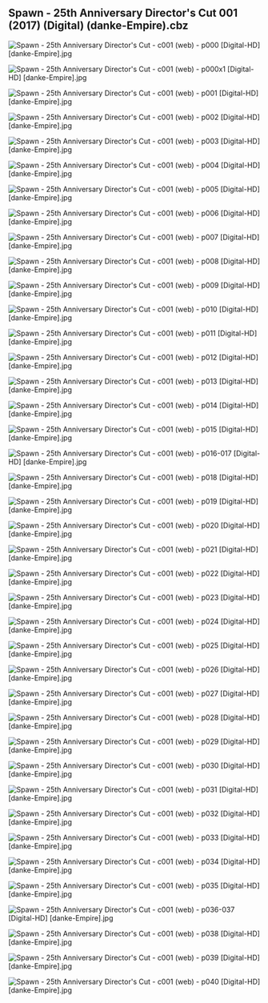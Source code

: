 ## Spawn - 25th Anniversary Director's Cut 001 (2017) (Digital) (danke-Empire).cbz

![Spawn - 25th Anniversary Director's Cut - c001 (web) - p000 [Digital-HD] [danke-Empire].jpg](https://wx1.sinaimg.cn/large/6a9fdecagy1flx6my1kwbj21j82cwhdt.jpg)

![Spawn - 25th Anniversary Director's Cut - c001 (web) - p000x1 [Digital-HD] [danke-Empire].jpg](https://wx1.sinaimg.cn/large/6a9fdecagy1flx6n3j0ldj21j82cw4qq.jpg)

![Spawn - 25th Anniversary Director's Cut - c001 (web) - p001 [Digital-HD] [danke-Empire].jpg](https://wx1.sinaimg.cn/large/6a9fdecagy1flx6nc0b6xj21j82cw1ky.jpg)

![Spawn - 25th Anniversary Director's Cut - c001 (web) - p002 [Digital-HD] [danke-Empire].jpg](https://wx1.sinaimg.cn/large/6a9fdecagy1flx6nfsm55j21j82cwqj0.jpg)

![Spawn - 25th Anniversary Director's Cut - c001 (web) - p003 [Digital-HD] [danke-Empire].jpg](https://wx1.sinaimg.cn/large/6a9fdecagy1flx6nlpeunj21j82cwx6p.jpg)

![Spawn - 25th Anniversary Director's Cut - c001 (web) - p004 [Digital-HD] [danke-Empire].jpg](https://wx1.sinaimg.cn/large/6a9fdecagy1flx6nrr511j21j82cwqv5.jpg)

![Spawn - 25th Anniversary Director's Cut - c001 (web) - p005 [Digital-HD] [danke-Empire].jpg](https://wx1.sinaimg.cn/large/6a9fdecagy1flx6nvuf3oj21j82cwx4o.jpg)

![Spawn - 25th Anniversary Director's Cut - c001 (web) - p006 [Digital-HD] [danke-Empire].jpg](https://wx1.sinaimg.cn/large/6a9fdecagy1flx6o26bd6j21j82cwqv5.jpg)

![Spawn - 25th Anniversary Director's Cut - c001 (web) - p007 [Digital-HD] [danke-Empire].jpg](https://wx1.sinaimg.cn/large/6a9fdecagy1flx6o90m0bj21j82cwqv5.jpg)

![Spawn - 25th Anniversary Director's Cut - c001 (web) - p008 [Digital-HD] [danke-Empire].jpg](https://wx1.sinaimg.cn/large/6a9fdecagy1flx6oenow3j21j82cwx6p.jpg)

![Spawn - 25th Anniversary Director's Cut - c001 (web) - p009 [Digital-HD] [danke-Empire].jpg](https://wx1.sinaimg.cn/large/6a9fdecagy1flx6oiqahkj21j82cwe4c.jpg)

![Spawn - 25th Anniversary Director's Cut - c001 (web) - p010 [Digital-HD] [danke-Empire].jpg](https://wx1.sinaimg.cn/large/6a9fdecagy1flx6onwkdyj21j82cw4qq.jpg)

![Spawn - 25th Anniversary Director's Cut - c001 (web) - p011 [Digital-HD] [danke-Empire].jpg](https://wx1.sinaimg.cn/large/6a9fdecagy1flx6otflyrj21j82cwx6p.jpg)

![Spawn - 25th Anniversary Director's Cut - c001 (web) - p012 [Digital-HD] [danke-Empire].jpg](https://wx1.sinaimg.cn/large/6a9fdecagy1flx6oz400oj21j82cw4qq.jpg)

![Spawn - 25th Anniversary Director's Cut - c001 (web) - p013 [Digital-HD] [danke-Empire].jpg](https://wx1.sinaimg.cn/large/6a9fdecagy1flx6p3o2koj21j82cw4pc.jpg)

![Spawn - 25th Anniversary Director's Cut - c001 (web) - p014 [Digital-HD] [danke-Empire].jpg](https://wx1.sinaimg.cn/large/6a9fdecagy1flx6p8uvtbj21j82cwx6p.jpg)

![Spawn - 25th Anniversary Director's Cut - c001 (web) - p015 [Digital-HD] [danke-Empire].jpg](https://wx1.sinaimg.cn/large/6a9fdecagy1flx6pd1gvvj21j82cwke7.jpg)

![Spawn - 25th Anniversary Director's Cut - c001 (web) - p016-017 [Digital-HD] [danke-Empire].jpg](https://wx1.sinaimg.cn/large/6a9fdecagy1flxf8j5l3lj21kw221e83.jpg)

![Spawn - 25th Anniversary Director's Cut - c001 (web) - p018 [Digital-HD] [danke-Empire].jpg](https://wx1.sinaimg.cn/large/6a9fdecagy1flx6plc5nej21j82cwqv5.jpg)

![Spawn - 25th Anniversary Director's Cut - c001 (web) - p019 [Digital-HD] [danke-Empire].jpg](https://wx1.sinaimg.cn/large/6a9fdecagy1flx6pqnnvnj21j82cw1ky.jpg)

![Spawn - 25th Anniversary Director's Cut - c001 (web) - p020 [Digital-HD] [danke-Empire].jpg](https://wx1.sinaimg.cn/large/6a9fdecagy1flx6pvrkohj21j82cw7wi.jpg)

![Spawn - 25th Anniversary Director's Cut - c001 (web) - p021 [Digital-HD] [danke-Empire].jpg](https://wx1.sinaimg.cn/large/6a9fdecagy1flx6pzyfb2j21j82cwaxe.jpg)

![Spawn - 25th Anniversary Director's Cut - c001 (web) - p022 [Digital-HD] [danke-Empire].jpg](https://wx1.sinaimg.cn/large/6a9fdecagy1flx6q576xwj21j82cw4qq.jpg)

![Spawn - 25th Anniversary Director's Cut - c001 (web) - p023 [Digital-HD] [danke-Empire].jpg](https://wx1.sinaimg.cn/large/6a9fdecagy1flx6qaipemj21j82cwqv5.jpg)

![Spawn - 25th Anniversary Director's Cut - c001 (web) - p024 [Digital-HD] [danke-Empire].jpg](https://wx1.sinaimg.cn/large/6a9fdecagy1flx6qhntngj21j82cwu0x.jpg)

![Spawn - 25th Anniversary Director's Cut - c001 (web) - p025 [Digital-HD] [danke-Empire].jpg](https://wx1.sinaimg.cn/large/6a9fdecagy1flx6qsdvssj21j82cw1kx.jpg)

![Spawn - 25th Anniversary Director's Cut - c001 (web) - p026 [Digital-HD] [danke-Empire].jpg](https://wx1.sinaimg.cn/large/6a9fdecagy1flx6r5vm3qj21j82cwx6p.jpg)

![Spawn - 25th Anniversary Director's Cut - c001 (web) - p027 [Digital-HD] [danke-Empire].jpg](https://wx1.sinaimg.cn/large/6a9fdecagy1flx6rbba8pj21j82cwx6p.jpg)

![Spawn - 25th Anniversary Director's Cut - c001 (web) - p028 [Digital-HD] [danke-Empire].jpg](https://wx1.sinaimg.cn/large/6a9fdecagy1flx6rh38rxj21j82cwe81.jpg)

![Spawn - 25th Anniversary Director's Cut - c001 (web) - p029 [Digital-HD] [danke-Empire].jpg](https://wx1.sinaimg.cn/large/6a9fdecagy1flx6rnp2g9j21j82cw1kx.jpg)

![Spawn - 25th Anniversary Director's Cut - c001 (web) - p030 [Digital-HD] [danke-Empire].jpg](https://wx1.sinaimg.cn/large/6a9fdecagy1flx6s09izmj21j82cw7wi.jpg)

![Spawn - 25th Anniversary Director's Cut - c001 (web) - p031 [Digital-HD] [danke-Empire].jpg](https://wx1.sinaimg.cn/large/6a9fdecagy1flx6safa8dj21j82cwx6p.jpg)

![Spawn - 25th Anniversary Director's Cut - c001 (web) - p032 [Digital-HD] [danke-Empire].jpg](https://wx1.sinaimg.cn/large/6a9fdecagy1flx6sk5jnij21j82cw4qq.jpg)

![Spawn - 25th Anniversary Director's Cut - c001 (web) - p033 [Digital-HD] [danke-Empire].jpg](https://wx1.sinaimg.cn/large/6a9fdecagy1flx6sq0lsaj21j82cw4qp.jpg)

![Spawn - 25th Anniversary Director's Cut - c001 (web) - p034 [Digital-HD] [danke-Empire].jpg](https://wx1.sinaimg.cn/large/6a9fdecagy1flx6sw6fz3j21j82cwqv5.jpg)

![Spawn - 25th Anniversary Director's Cut - c001 (web) - p035 [Digital-HD] [danke-Empire].jpg](https://wx1.sinaimg.cn/large/6a9fdecagy1flx6t0mjtxj21j82cw4qp.jpg)

![Spawn - 25th Anniversary Director's Cut - c001 (web) - p036-037 [Digital-HD] [danke-Empire].jpg](https://wx1.sinaimg.cn/large/6a9fdecagy1flx6t8iiuij21kw17qx6r.jpg)

![Spawn - 25th Anniversary Director's Cut - c001 (web) - p038 [Digital-HD] [danke-Empire].jpg](https://wx1.sinaimg.cn/large/6a9fdecagy1flx6tdg9fnj21j82cwb29.jpg)

![Spawn - 25th Anniversary Director's Cut - c001 (web) - p039 [Digital-HD] [danke-Empire].jpg](https://wx1.sinaimg.cn/large/6a9fdecagy1flx6tibzjhj21j82cw4li.jpg)

![Spawn - 25th Anniversary Director's Cut - c001 (web) - p040 [Digital-HD] [danke-Empire].jpg](https://wx1.sinaimg.cn/large/6a9fdecagy1flx6tr9vyij21j82cwb29.jpg)